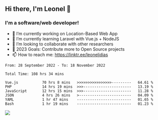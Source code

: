 ## Hi there, I'm Leonel 👋

### I'm a software/web developer!
- 🔭 I’m currently working on Location-Based Web App
- 🌱 I’m currently learning Laravel with Vue.js + NodeJS
- 👯 I’m looking to collaborate with other researchers
- 🥅 2023 Goals: Contribute more to Open Source projects
- 📫 How to reach me: https://linktr.ee/leoneljdias

<!--START_SECTION:waka-->

```text
From: 28 September 2022 - To: 18 November 2022

Total Time: 108 hrs 34 mins

Vue.js           70 hrs 8 mins   >>>>>>>>>>>>>>>>---------   64.61 %
PHP              14 hrs 19 mins  >>>----------------------   13.19 %
JavaScript       12 hrs 15 mins  >>>----------------------   11.28 %
JSON             4 hrs 26 mins   >------------------------   04.09 %
YAML             1 hr 47 mins    -------------------------   01.65 %
Bash             1 hr 19 mins    -------------------------   01.23 %
```

<!--END_SECTION:waka-->

![](https://komarev.com/ghpvc/?username=leoneljdias&color=blue&style=flat-square)
